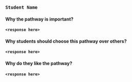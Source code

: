 ![<Student portrait>]()

### __`Student Name`__

#### Why the pathway is important?

 __`<response here>`__

#### Why students should choose this pathway over others?

 __`<response here>`__

#### Why do they like the pathway?

 __`<response here>`__

